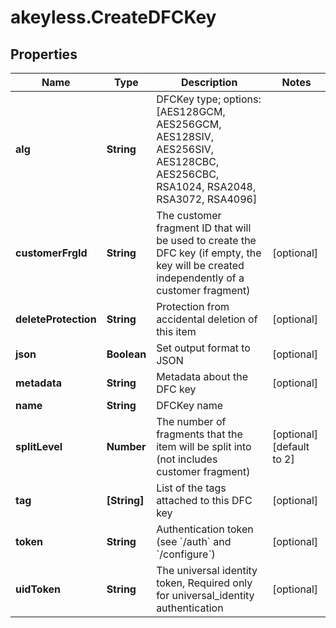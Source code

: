 # akeyless.CreateDFCKey

## Properties

Name | Type | Description | Notes
------------ | ------------- | ------------- | -------------
**alg** | **String** | DFCKey type; options: [AES128GCM, AES256GCM, AES128SIV, AES256SIV, AES128CBC, AES256CBC, RSA1024, RSA2048, RSA3072, RSA4096] | 
**customerFrgId** | **String** | The customer fragment ID that will be used to create the DFC key (if empty, the key will be created independently of a customer fragment) | [optional] 
**deleteProtection** | **String** | Protection from accidental deletion of this item | [optional] 
**json** | **Boolean** | Set output format to JSON | [optional] 
**metadata** | **String** | Metadata about the DFC key | [optional] 
**name** | **String** | DFCKey name | 
**splitLevel** | **Number** | The number of fragments that the item will be split into (not includes customer fragment) | [optional] [default to 2]
**tag** | **[String]** | List of the tags attached to this DFC key | [optional] 
**token** | **String** | Authentication token (see &#x60;/auth&#x60; and &#x60;/configure&#x60;) | [optional] 
**uidToken** | **String** | The universal identity token, Required only for universal_identity authentication | [optional] 



